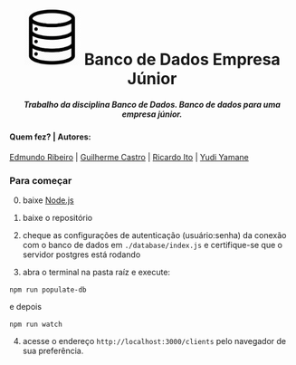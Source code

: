 <h1 align="center">
  <img src='/.github/db.png' width='100px'>
  Banco de Dados Empresa Júnior 
</h1>

<h5 align="center">
  Trabalho da disciplina Banco de Dados. Banco de dados para uma empresa júnior.
</h5>

#### Quem fez? | Autores:
[Edmundo Ribeiro](https://github.com/Edmundo-Ribeiro) | [Guilherme Castro](https://github.com/GuilhermeCstr) | [Ricardo Ito](https://github.com/Hidekon) | [Yudi Yamane](https://github.com/yudi-azvd)


### Para começar
0. baixe [Node.js](https://nodejs.org/en/)

1. baixe o repositório

2. cheque as configurações de autenticação (usuário:senha) da conexão
com o banco de dados em `./database/index.js` e certifique-se que o servidor postgres está rodando

3. abra o terminal na pasta raíz e execute:
```
npm run populate-db
```
e depois
```
npm run watch
```

4. acesse o endereço `http://localhost:3000/clients` pelo navegador de sua preferência.

